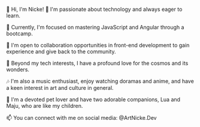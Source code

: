 👋 Hi, I'm Nicke!
🚀 I'm passionate about technology and always eager to learn.

🌱 Currently, I'm focused on mastering JavaScript and Angular through a bootcamp.

💼 I'm open to collaboration opportunities in front-end development to gain experience and give back to the community.

🌌 Beyond my tech interests, I have a profound love for the cosmos and its wonders.

🎶 I'm also a music enthusiast, enjoy watching doramas and anime, and have a keen interest in art and culture in general.

🐾 I'm a devoted pet lover and have two adorable companions, Lua and Maju, who are like my children.

📫 You can connect with me on social media: @ArtNicke.Dev 
<!---
ArtNicke/ArtNicke is a ✨ special ✨ repository because its `README.md` (this file) appears on your GitHub profile.
You can click the Preview link to take a look at your changes.
--->
